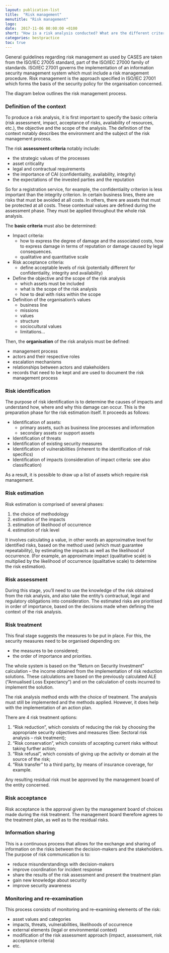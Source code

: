 ```yaml
---
layout: publication-list
title:  "Risk management"
menutitle: "Risk management"
logo:
date:  2017-11-06 00:00:00 +0100
short: "How is a risk analysis conducted? What are the different criteria? Or how are the risks estimated"
categories: bestpractice
toc: true
---
```

General guidelines regarding risk management as used by CASES are taken from the ISO/IEC 27005 standard, part of the ISO/IEC 27000 family of standards. ISO/IEC 27001 governs the implementation of an information security management system which must include a risk management procedure. Risk management is the approach specified in ISO/IEC 27001 which forms the basis of the security policy for the organisation concerned.

The diagram below outlines the risk management process.

<h3 class="titre-page">Definition of the context</h3>
To produce a risk analysis, it is first important to specify the basic criteria (risk assessment, impact, acceptance of risks, availability of resources, etc.), the objective and the scope of the analysis. The definition of the context notably describes the environment and the subject of the risk management process.

The risk **assessment criteria** notably include:

* the strategic values of the processes
* asset criticality
* legal and contractual requirements
* the importance of CAI (confidentiality, availability, integrity)
* the expectations of the invested parties and the reputation

So for a registration service, for example, the confidentiality criterion is less important than the integrity criterion. In certain business lines, there are risks that must be avoided at all costs. In others, there are assets that must be protected at all costs. These contextual values are defined during the assessment phase. They must be applied throughout the whole risk analysis.

The **basic criteria** must also be determined:

* Impact criteria:
  * how to express the degree of damage and the associated costs, how to express damage in terms of reputation or damage caused by legal consequences.
  * qualitative and quantitative scale
* Risk acceptance criteria:
  * define acceptable levels of risk (potentially different for confidentiality, integrity and availability)
* Define the objective and the scope of the risk analysis
  * which assets must be included
  * what is the scope of the risk analysis
  * how to deal with risks within the scope
* Definition of the organisation’s values
  * business line
  * missions
  * values
  * structure
  * sociocultural values
  * limitations...

Then, the **organisation** of the risk analysis must be defined:

* management process
* actors and their respective roles
* escalation mechanisms
* relationships between actors and stakeholders
* records that need to be kept and are used to document the risk management process

<h3 class="titre-page">Risk identification</h3>
The purpose of risk identification is to determine the causes of impacts and understand how, where and why this damage can occur. This is the preparation phase for the risk estimation itself. It proceeds as follows:

* Identification of assets:
  * primary assets, such as business line processes and information
  * secondary assets or support assets
* Identification of threats
* Identification of existing security measures
* Identification of vulnerabilities (inherent to the identification of risk specifics)
* Identification of impacts (consideration of impact criteria: see also classification)

As a result, it is possible to draw up a list of assets which require risk management.

<h3 class="titre-page">Risk estimation</h3>
Risk estimation is comprised of several phases:

1. the choice of methodology
2. estimation of the impacts
3. estimation of likelihood of occurrence
4. estimation of risk level

It involves calculating a value, in other words an approximative level for identified risks, based on the method used (which must guarantee repeatability), by estimating the impacts as well as the likelihood of occurrence. (For example, an approximate impact (qualitative scale) is multiplied by the likelihood of occurrence (qualitative scale) to determine the risk estimation).

<h3 class="titre-page">Risk assessment</h3>
During this stage, you’ll need to use the knowledge of the risk obtained from the risk analysis, and also take the entity’s contractual, legal and regulatory obligations into consideration.
The estimated risks are prioritised in order of importance, based on the decisions made when defining the context of the risk analysis.

<h3 class="titre-page"> Risk treatment</h3>
This final stage suggests the measures to be put in place. For this, the security measures need to be organised depending on:

* the measures to be considered;
* the order of importance and priorities.

The whole system is based on the “Return on Security Investment” calculation – the income obtained from the implementation of risk reduction solutions. These calculations are based on the previously calculated ALE (“Annualised Loss Expectancy”) and on the calculation of costs incurred to implement the solution.

The risk analysis method ends with the choice of treatment. The analysis must still be implemented and the methods applied. However, it does help with the implementation of an action plan.

There are 4 risk treatment options:

1. “Risk reduction”, which consists of reducing the risk by choosing the appropriate security objectives and measures (See: Sectoral risk analysis – risk treatment);
2. “Risk conservation”, which consists of accepting current risks without taking further action;
3. “Risk refusal”, which consists of giving up the activity or domain at the source of the risk;
4. “Risk transfer” to a third party, by means of insurance coverage, for example.

Any resulting residual risk must be approved by the management board of the entity concerned.

<h3 class="titre-page">Risk acceptance</h3>
Risk acceptance is the approval given by the management board of choices made during the risk treatment. The management board therefore agrees to the treatment plan, as well as to the residual risks.

<h3 class="titre-page">Information sharing</h3>
This is a continuous process that allows for the exchange and sharing of information on the risks between the decision-makers and the stakeholders. The purpose of risk communication is to:

* reduce misunderstandings with decision-makers
* improve coordination for incident response
* share the results of the risk assessment and present the treatment plan
* gain new knowledge about security
* improve security awareness

<h3 class="titre-page">Monitoring and re-examination</h3>
This process consists of monitoring and re-examining elements of the risk:

* asset values and categories
* impacts, threats, vulnerabilities, likelihoods of occurrence
* external elements (legal or environmental context)
* modification of the risk assessment approach (impact, assessment, risk acceptance criteria)
* etc.
